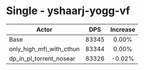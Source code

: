 # Single - yshaarj-yogg-vf
| Actor | DPS | Increase |
|---|:---:|:---:|
|Base|83345|0.00%|
|only_high_mfi_with_cthun|83344|0.00%|
|dp_in_pl_torrent_nosear|83326|-0.02%|
